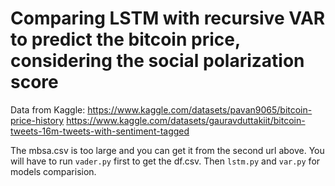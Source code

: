 # Comparing LSTM with recursive VAR to predict the bitcoin price, considering the social polarization score
Data from Kaggle:
https://www.kaggle.com/datasets/pavan9065/bitcoin-price-history
https://www.kaggle.com/datasets/gauravduttakiit/bitcoin-tweets-16m-tweets-with-sentiment-tagged

The mbsa.csv is too large and you can get it from the second url above.
You will have to run `vader.py` first to get the df.csv. Then `lstm.py` and `var.py` for models comparision.

